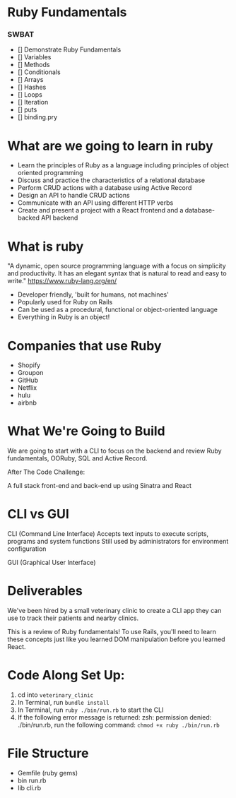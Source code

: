 # Ruby Fundamentals 
### SWBAT
- [] Demonstrate Ruby Fundamentals 
- [] Variables
- [] Methods
- [] Conditionals
- [] Arrays
- [] Hashes
- [] Loops
- [] Iteration
- [] puts 
- [] binding.pry

# What are we going to learn in ruby
- Learn the principles of Ruby as a language including principles of object oriented programming
- Discuss and practice the characteristics of a relational database
- Perform CRUD actions with a database using Active Record
- Design an API to handle CRUD actions
- Communicate with an API using different HTTP verbs
- Create and present a project with a React frontend and a database-backed API backend

# What is ruby
"A dynamic, open source programming language with a focus on simplicity and productivity. It has an elegant syntax that is natural to read and easy to write." https://www.ruby-lang.org/en/

- Developer friendly, 'built for humans, not machines'
- Popularly used for Ruby on Rails
- Can be used as a procedural, functional or object-oriented language
- Everything in Ruby is an object!

# Companies that use Ruby
- Shopify
- Groupon
- GitHub
- Netflix
- hulu
- airbnb

# What We're Going to Build
We are going to start with a CLI to focus on the backend and review Ruby fundamentals, OORuby, SQL and Active Record. 

After The Code Challenge:

A full stack front-end and back-end up using Sinatra and React

# CLI vs GUI
CLI (Command Line Interface)
Accepts text inputs to execute scripts, programs and system functions
Still used by administrators for environment configuration

GUI (Graphical User Interface)

# Deliverables 
We've been hired by a small veterinary clinic to create a CLI app they can use to track their patients and nearby clinics.

This is a review of Ruby fundamentals! To use Rails, you'll need to learn these concepts just like you learned DOM manipulation before you learned React.

# Code Along Set Up:
1. cd into `veterinary_clinic`
2. In Terminal, run `bundle install`
2. In Terminal, run  `ruby ./bin/run.rb` to start the CLI
3. If the following error message is returned: zsh: permission denied: ./bin/run.rb, run the following command: `chmod +x ruby ./bin/run.rb`

# File Structure 
- Gemfile (ruby gems)
- bin run.rb 
- lib cli.rb